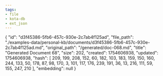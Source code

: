 ```yaml
---
tags:
- file
- kota-db
- ext_json
---
```

{
  "id": "d3f45386-5fb6-457c-930e-2c7ab4f125ad",
  "file_path": "./examples-data/personal-kb/documents/d3f45386-5fb6-457c-930e-2c7ab4f125ad.md",
  "original_path": "/generated/doc-068.md",
  "title": "Generated Document 68",
  "size": 202,
  "created": 1754606938,
  "updated": 1754606938,
  "hash": [
    209,
    199,
    208,
    152,
    60,
    182,
    103,
    183,
    159,
    150,
    160,
    244,
    133,
    50,
    178,
    87,
    98,
    170,
    3,
    101,
    117,
    176,
    239,
    191,
    36,
    13,
    216,
    111,
    59,
    155,
    247,
    210
  ],
  "embedding": null
}